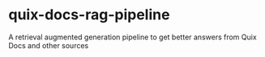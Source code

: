 # quix-docs-rag-pipeline
A retrieval augmented generation pipeline to get better answers from Quix Docs and other sources
